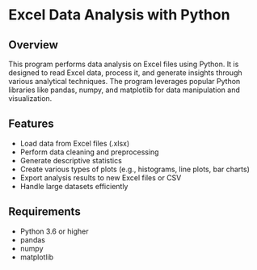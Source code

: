 # Excel Data Analysis with Python

## Overview

This program performs data analysis on Excel files using Python. It is designed to read Excel data, process it, and generate insights through various analytical techniques. The program leverages popular Python libraries like pandas, numpy, and matplotlib for data manipulation and visualization.

## Features

- Load data from Excel files (.xlsx)
- Perform data cleaning and preprocessing
- Generate descriptive statistics
- Create various types of plots (e.g., histograms, line plots, bar charts)
- Export analysis results to new Excel files or CSV
- Handle large datasets efficiently

## Requirements

- Python 3.6 or higher
- pandas
- numpy
- matplotlib
